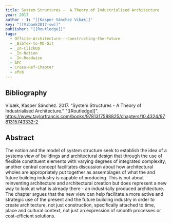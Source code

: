 ```yaml
---
title: System Structures -  A Theory of Industrialised Architecture
year: 2017
author - 1: "[[Kasper Sánchez Vibæk]]"
key: "[[Vibaek2017-sw]]"
publisher: "[[Routledge]]"
tags:
  - Offsite-Architecture---Constructing-the-Future
  - _BibTex-to-MD-Git
  - _In-ClickUp
  - _In-Notion
  - _In-Readwise
  - AEC
  - Cross-Ref-Chapter
  - ePub
---
```


## Bibliography
Vibæk, Kasper Sánchez. 2017. “System Structures -  A Theory of Industrialised Architecture.” "[[Routledge]]". https://www.taylorfrancis.com/books/9781317588825/chapters/10.4324/9781315743332-2

## Abstract
The notion and the model of system structure seek to establish the idea of a systems view of buildings and architectural design that through the use of flexible constituent elements with varying degrees of integrated complexity, another central concept facilitates discussion about how architectural wholes are appropriately put together as assemblages of what the and future building industry is capable of producing. This is not about reinventing architecture and architectural creation but does represent a new way to look at what is already there -  an industrially produced architecture. The chapter argues that the new view can help facilitate a more active and strategic use of the present and the future building industry in order to create architecture, not just construction, specifically attached to time, place and cultural context, not just an expression of smooth processes or cost-efficient solutions.